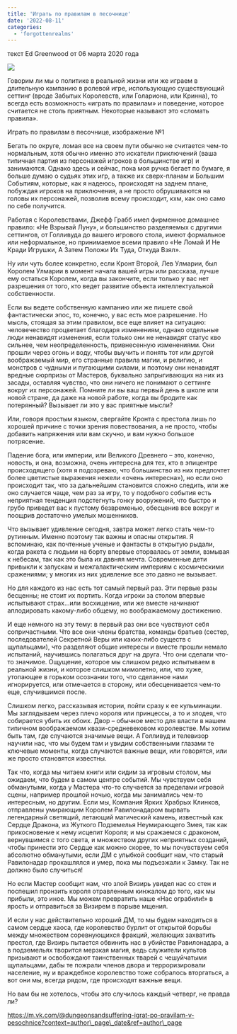 ```yaml
---
title: 'Играть по правилам в песочнице'
date: '2022-08-11'
categories:
  - 'forgottenrealms'
---
```


текст Ed Greenwood от 06 марта 2020 года

![](https://cyborgsandmages.com/wp-content/uploads/2022/08/081122_0943_1.png)

Говорим ли мы о политике в реальной жизни или же играем в длительную кампанию в ролевой игре, использующую существующий сеттинг (вроде Забытых Королевств, или Голариона, или Кринна), то всегда есть возможность «играть по правилам» и поведение, которое считается не столь приятным. Некоторые называют это «сломать правила».

Играть по правилам в песочнице, изображение №1

Бегать по округе, ломая все на своем пути обычно не считается чем-то нормальным, хотя обычно именно это искатели приключений (ваша типичная партия из персонажей игроков в большинстве игр) и занимаются. Однако здесь и сейчас, пока моя ручка бегает по бумаге, я больше думаю о судьях этих игр, а также их сверх-планам и Большим Событиям, которые, как я надеюсь, происходят на заднем плане, побуждая игроков на приключения, а не просто обрушиваются на головы их персонажей, позволив всему происходит, кхм, как оно само по себе получится.

Работая с Королевствами, Джефф Грабб имел фирменное домашнее правило: «Не Взрывай Луну», и большинство разделяемых с другими сеттингов, от Голливуда до вашего игрового стола, имеют формальное или неформальное, но принимаемое всеми правило «Не Ломай И Не Кради Игрушки, А Затем Положи Их Туда, Откуда Взял».

Ну или чуть более конкретно, если Кронт Второй, Лев Улмарии, был Королем Улмарии в момент начала вашей игры или рассказа, лучше ему остаться Королем, когда вы закончите, если только у вас нет разрешения от того, кто ведет развитие объекта интеллектуальной собственности.

Если вы ведете собственную кампанию или же пишете свой фантастически эпос, то, конечно, у вас есть мое разрешение. Но мысль, стоящая за этим правилом, все еще влияет на ситуацию: человечество процветает благодаря изменениям, однако отдельные люди ненавидят изменения, если только они не ненавидят статус кво сильнее, чем неопределенность, привнесенную изменениями. Они прошли через огонь и воду, чтобы выучить и понять тот или другой воображаемый мир, его странные правила магии, и религию, и монстров с чудными и пугающими силами, и поэтому они ненавидят вредные сюрпризы от Мастеров, буквально запрыгивающих на них из засады, оставляя чувство, что они ничего не понимают о сеттинге вокруг их персонажей. Помните ли вы ваш первый день в школе или новой стране, да даже на новой работе, когда вы бродите как потерянный? Вызывает ли это у вас приятные мысли?

Или, говоря простым языком, свергайте Кронта с престола лишь по хорошей причине с точки зрения повествования, а не просто, чтобы добавить напряжения или вам скучно, и вам нужно большое потрясение.

Падение бога, или империи, или Великого Древнего – это, конечно, новость, и она, возможна, очень интересна для тех, кто в эпицентре происходящего (хотя я подозреваю, что большинство из них предпочтет более цветистые выражения нежели «очень интересна»), но если оно происходит так, что за дальнейшим становится сложно следить, или же оно случается чаще, чем раз за игру, то у подобного события есть неприятная тенденция подстегнуть гонку вооружений, что быстро и грубо приведет вас к пустому безвременью, обесценив все вокруг и поощрив достаточно умелых мошенников.

Что вызывает удивление сегодня, завтра может легко стать чем-то рутинным. Именно поэтому так важны и опасны открытия. Я вспоминаю, как почтенные ученые и фантасты в открытую рыдали, когда ракета с людьми на борту впервые оторвалась от земли, взмывая к небесам, так как это была их давняя мечта. Современные дети привыкли к запускам и межгалактическим империям с космическими сражениями; у многих из них удивление все это давно не вызывает.

Но для каждого из нас есть тот самый первый раз. Эти первые разы бесценны; не стоит их портить. Когда игроки за столом впервые испытывают страх…или восхищение, или же вместе начинают аплодировать какому-либо общему, но воображаемому достижению.

И еще немного на эту тему: в первый раз они все чувствуют себя сопричастными. Что все они члены братства, команды братьев (сестер, последователей Секретной Веры или каких-либо существ с щупальцами), что разделяют общие интересы и вместе прошли немало испытаний, научившись полагаться друг на друга. Что они сделали что-то значимое. Ощущение, которое мы слишком редко испытываем в реальной жизни, и которое слишком мимолетно, или, что хуже, утопающее в горьком осознании того, что сделанное нами игнорируется, или отмечается в сторону, или обесценивается чем-то еще, случившимся после.

Слишком легко, рассказывая истории, пойти сразу к ее кульминации. Мы заглядываем через плечо короля или принцессы, а то и злодея, что собирается убить их обоих. Двор – обычное место для власти в нашем типичном воображаемом квази-средневековом королевстве. Мы хотим быть там, где случаются значимые вещи. А Голливуд и телевизор научили нас, что мы будем там и увидим собственными глазами те ключевые моменты, когда случаются важные вещи, или говорятся, или же просто становятся известны.

Так что, когда мы читаем книги или сидим за игровым столом, мы ожидаем, что будем в самом центре событий. Мы чувствуем себя обманутыми, когда у Мастера что-то случается за пределами игровой сцены, например прошлой ночью, когда мы занимались чем-то интересным, но другим. Если мы, Компания Ярких Храбрых Клинков, отправлены умирающим Королем Равилонадаром вырвать легендарный светящий, летающий магический камень, известный как Сердце Дракона, из Жуткого Подземелья Неумирающего Змея, так как прикосновение к нему исцелит Короля; и мы сражаемся с драконом, вернувшимся с того света, и множеством других неприятных созданий, чтобы принести это Сердце как можно скорее, то мы почувствуем себя абсолютно обманутыми, если ДМ с улыбкой сообщит нам, что старый Равилонадар прокашлялся и умер, пока мы подъезжали к Замку. Так не должно было случиться!

Но если Мастер сообщит нам, что злой Визирь увидел нас со стен и поспешил пронзить короля отравленным кинжалом до того, как мы прибыли, это иное. Мы можем превратить наше «Нас ограбили!» в ярость и отправиться за Визирем в порыве мщения.

И если у нас действительно хороший ДМ, то мы будем находиться в самом сердце хаоса, где королевство бурлит от открытой борьбы между множеством соревнующихся фракций, желающих захватить престол, где Визирь пытается обвинить нас в убийстве Равилонадара, а в подземельях творится мерзкая магия, ведь служители культов призывают и освобождают таинственных тварей с чешуйчатыми щупальцами, дабы те пожрали членов двора и терроризировали население, ну и враждебное королевство тоже собралось вторгаться, а вот они мы, всегда рядом, где происходят важные вещи.

Но вам бы не хотелось, чтобы это случилось каждый четверг, не правда ли?

https://m.vk.com/@dungeonsandsuffering-igrat-po-pravilam-v-pesochnice?context=author\_page\_date&ref=author\_page
